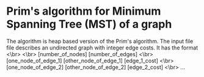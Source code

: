 # Prim's algorithm for Minimum Spanning Tree (MST) of a graph
The algorithm is heap based version of the Prim's algorithm. The input file file describes an undirected graph with integer edge costs.  It has the format <\br>
<\br>
[number_of_nodes] [number_of_edges] 
<\br>
[one_node_of_edge_1] [other_node_of_edge_1] [edge_1_cost]
 <\br>
[one_node_of_edge_2] [other_node_of_edge_2] [edge_2_cost] 
<\br>
...
